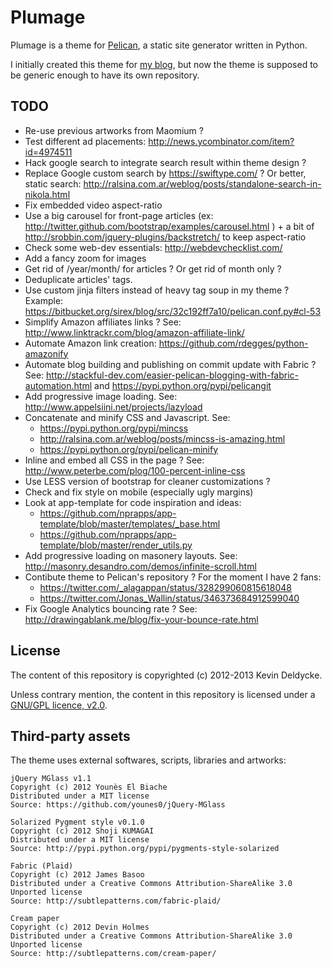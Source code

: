 Plumage
=======

Plumage is a theme for [Pelican](http://getpelican.com), a static site generator written in Python.

I initially created this theme for [my blog](http://kevin.deldycke.com), but now the theme is supposed to be generic enough to have its own repository.


TODO
----

  * Re-use previous artworks from Maomium ?
  * Test different ad placements: http://news.ycombinator.com/item?id=4974511
  * Hack google search to integrate search result within theme design ?
  * Replace Google custom search by https://swiftype.com/ ? Or better, static search: http://ralsina.com.ar/weblog/posts/standalone-search-in-nikola.html
  * Fix embedded video aspect-ratio
  * Use a big carousel for front-page articles (ex: http://twitter.github.com/bootstrap/examples/carousel.html ) + a bit of http://srobbin.com/jquery-plugins/backstretch/ to keep aspect-ratio
  * Check some web-dev essentials: http://webdevchecklist.com/
  * Add a fancy zoom for images
  * Get rid of /year/month/ for articles ? Or get rid of month only ?
  * Deduplicate articles' tags.
  * Use custom jinja filters instead of heavy tag soup in my theme ? Example: https://bitbucket.org/sirex/blog/src/32c192ff7a10/pelican.conf.py#cl-53
  * Simplify Amazon affiliates links ? See: http://www.linktrackr.com/blog/amazon-affiliate-link/
  * Automate Amazon link creation: https://github.com/rdegges/python-amazonify
  * Automate blog building and publishing on commit update with Fabric ? See: http://stackful-dev.com/easier-pelican-blogging-with-fabric-automation.html and https://pypi.python.org/pypi/pelicangit
  * Add progressive image loading. See: http://www.appelsiini.net/projects/lazyload
  * Concatenate and minify CSS and Javascript. See:
      * https://pypi.python.org/pypi/mincss
      * http://ralsina.com.ar/weblog/posts/mincss-is-amazing.html
      * https://pypi.python.org/pypi/pelican-minify
  * Inline and embed all CSS in the page ? See: http://www.peterbe.com/plog/100-percent-inline-css
  * Use LESS version of bootstrap for cleaner customizations ?
  * Check and fix style on mobile (especially ugly margins)
  * Look at app-template for code inspiration and ideas:
      *  https://github.com/nprapps/app-template/blob/master/templates/_base.html
      *  https://github.com/nprapps/app-template/blob/master/render_utils.py
  * Add progressive loading on masonery layouts. See: http://masonry.desandro.com/demos/infinite-scroll.html
  * Contibute theme to Pelican's repository ? For the moment I have 2 fans:
      * https://twitter.com/_alagappan/status/328299060815618048
      * https://twitter.com/Jonas_Wallin/status/346373684912599040
  * Fix Google Analytics bouncing rate ? See: http://drawingablank.me/blog/fix-your-bounce-rate.html


License
-------

The content of this repository is copyrighted (c) 2012-2013 Kevin Deldycke.

Unless contrary mention, the content in this repository is licensed under a [GNU/GPL licence, v2.0](http://www.fsf.org/licensing/licenses/gpl.html).


Third-party assets
------------------

The theme uses external softwares, scripts, libraries and artworks:

    jQuery MGlass v1.1
    Copyright (c) 2012 Younès El Biache
    Distributed under a MIT license
    Source: https://github.com/younes0/jQuery-MGlass

    Solarized Pygment style v0.1.0
    Copyright (c) 2012 Shoji KUMAGAI
    Distributed under a MIT license
    Source: http://pypi.python.org/pypi/pygments-style-solarized

    Fabric (Plaid)
    Copyright (c) 2012 James Basoo
    Distributed under a Creative Commons Attribution-ShareAlike 3.0 Unported license
    Source: http://subtlepatterns.com/fabric-plaid/

    Cream paper
    Copyright (c) 2012 Devin Holmes
    Distributed under a Creative Commons Attribution-ShareAlike 3.0 Unported license
    Source: http://subtlepatterns.com/cream-paper/

